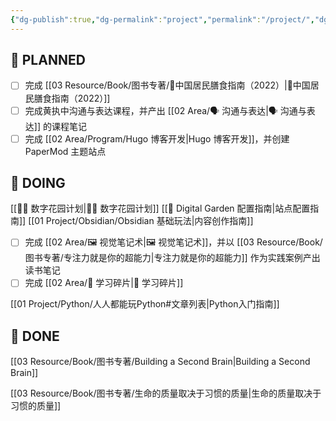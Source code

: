 ```yaml
---
{"dg-publish":true,"dg-permalink":"project","permalink":"/project/","dgPassFrontmatter":true}
---
```



## 🤔 PLANNED

- [ ] 完成 [[03 Resource/Book/图书专著/🥦中国居民膳食指南（2022）\|🥦中国居民膳食指南（2022）]]
- [ ]  完成黄执中沟通与表达课程，并产出 [[02 Area/🗣️ 沟通与表达\|🗣️ 沟通与表达]] 的课程笔记
- [ ] 完成 [[02 Area/Program/Hugo 博客开发\|Hugo 博客开发]]，并创建 PaperMod 主题站点
## 🏹 DOING 

[[👩‍🌾 数字花园计划\|👩‍🌾 数字花园计划]]
	[[🔧 Digital Garden 配置指南\|站点配置指南]]
	[[01 Project/Obsidian/Obsidian 基础玩法\|内容创作指南]]

- [ ] 完成 [[02 Area/🖼️ 视觉笔记术\|🖼️ 视觉笔记术]]，并以 [[03 Resource/Book/图书专著/专注力就是你的超能力\|专注力就是你的超能力]] 作为实践案例产出读书笔记
- [ ] 完成 [[02 Area/🧩 学习碎片\|🧩 学习碎片]] 

[[01 Project/Python/人人都能玩Python#文章列表\|Python入门指南]]

## 🎉 DONE

[[03 Resource/Book/图书专著/Building a Second Brain\|Building a Second Brain]]

[[03 Resource/Book/图书专著/生命的质量取决于习惯的质量\|生命的质量取决于习惯的质量]]